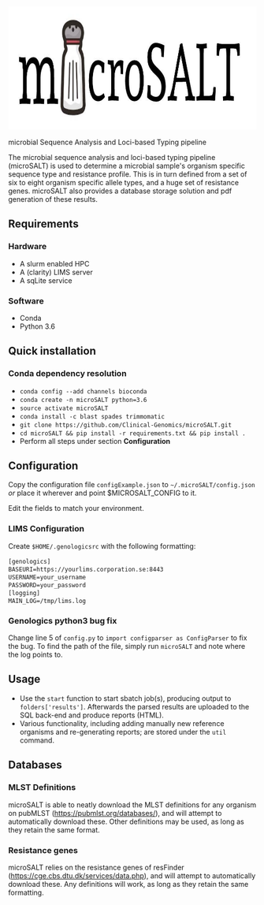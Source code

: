 <p align="center">
  <a href="https://github.com/sylvinite/microSALT">
    <img width="1000" height="250" src="artwork/microsalt.jpg"/>
  </a>
</p>

microbial Sequence Analysis and Loci-based Typing pipeline

The microbial sequence analysis and loci-based typing pipeline (microSALT) is used to determine a microbial sample's organism specific sequence type and resistance profile. This is in turn defined from a set of six to eight organism specific allele types, and a huge set of resistance genes. microSALT also provides a database storage solution and pdf generation of these results.

## Requirements
### Hardware
* A slurm enabled HPC
* A (clarity) LIMS server
* A sqLite service

### Software
* Conda
* Python 3.6

## Quick installation
### Conda dependency resolution
* `conda config --add channels bioconda`
* `conda create -n microSALT python=3.6`
* `source activate microSALT`
* `conda install -c blast spades trimmomatic`
* `git clone https://github.com/Clinical-Genomics/microSALT.git`
* `cd microSALT && pip install -r requirements.txt && pip install .`
* Perform all steps under section  __Configuration__

## Configuration
Copy the configuration file `configExample.json` to `~/.microSALT/config.json` _or_ place it wherever and point $MICROSALT_CONFIG to it.

Edit the fields to match your environment.

### LIMS Configuration
Create `$HOME/.genologicsrc` with the following formatting:
```
[genologics]
BASEURI=https://yourlims.corporation.se:8443
USERNAME=your_username
PASSWORD=your_password
[logging]
MAIN_LOG=/tmp/lims.log
```

### Genologics python3 bug fix
Change line 5 of `config.py` to `import configparser as ConfigParser` to fix the bug.
To find the path of the file, simply run `microSALT` and note where the log points to.

## Usage
* Use the `start` function to start sbatch job(s), producing output to `folders['results']`. Afterwards the parsed results  are uploaded to the SQL back-end and produce reports (HTML).
* Various functionality, including adding manually new reference organisms and re-generating reports; are stored under the `util` command.

## Databases
### MLST Definitions
microSALT is able to neatly download the MLST definitions for any organism on pubMLST (https://pubmlst.org/databases/), and will attempt to automatically download these.
Other definitions may be used, as long as they retain the same format. 

### Resistance genes
microSALT relies on the resistance genes of resFinder (https://cge.cbs.dtu.dk/services/data.php), and will attempt to automatically download these.
Any definitions will work, as long as they retain the same formatting.

